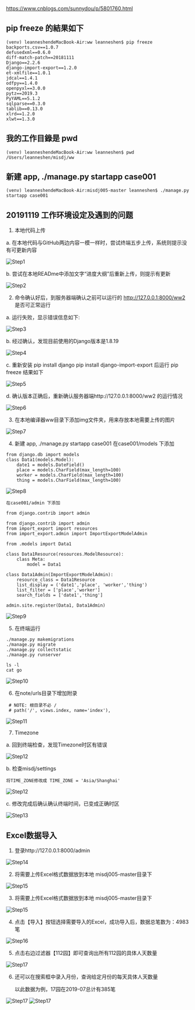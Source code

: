 https://www.cnblogs.com/sunnydou/p/5801760.html

## pip freeze 的結果如下
```
(venv) leanneshendeMacBook-Air:ww leanneshen$ pip freeze
backports.csv==1.0.7
defusedxml==0.6.0
diff-match-patch==20181111
Django==2.2.6
django-import-export==1.2.0
et-xmlfile==1.0.1
jdcal==1.4.1
odfpy==1.4.0
openpyxl==3.0.0
pytz==2019.3
PyYAML==5.1.2
sqlparse==0.3.0
tablib==0.13.0
xlrd==1.2.0
xlwt==1.3.0

```

## 我的工作目錄是  pwd
```
(venv) leanneshendeMacBook-Air:ww leanneshen$ pwd
/Users/leanneshen/misdj/ww

```

## 新建  app, ./manage.py startapp case001
```
(venv) leanneshendeMacBook-Air:misdj005-master leanneshen$ ./manage.py startapp case001

```


## 20191119 工作环境设定及遇到的问题

1. 本地代码上传
  
  a. 在本地代码与GitHub两边内容一模一样时，尝试终端五步上传，系统则提示没有可更新内容

![Step1](img/01_上传.png)


  b. 尝试在本地READme中添加文字“进度大纲”后重新上传，则提示有更新

![Step2](img/02_上传.png)

2. 命令确认好后，到服务器端确认之前可以运行的 http://127.0.0.1:8000/ww2 是否可正常运行

  a. 运行失败，显示错误信息如下:
  
 ![Step3](img/03_运行ww2.png)
 
  b. 经过确认，发现目前使用的Django版本是1.8.19
  
 ![Step4](img/04_pipfreeze.png)
  
  c. 重新安装 pip install django
             pip install django-import-export
     后运行 pip freeze 结果如下
     
 ![Step5](img/05_pipreeze.png)
 
  d. 确认版本正确后，重新确认服务器端http://127.0.0.1:8000/ww2 的运行情况

 ![Step6](img/04_运行ww2.png)
 
3. 在本地编译器ww目录下添加img文件夹，用来存放本地需要上传的图片
 
 ![Step7](img/06_addimg.png)
 
4. 新建  app, ./manage.py startapp case001
   在case001/models 下添加
```
from django.db import models
class Data1(models.Model):
    date1 = models.DateField()
    place = models.CharField(max_length=100)
    worker = models.CharField(max_length=100)
    thing = models.CharField(max_length=100)
```
  ![Step8](img/07_createcase01.png)
  
    在case001/admin 下添加
```
from django.contrib import admin

from django.contrib import admin
from import_export import resources
from import_export.admin import ImportExportModelAdmin

from .models import Data1

class Data1Resource(resources.ModelResource):
    class Meta:
        model = Data1

class Data1Admin(ImportExportModelAdmin):
    resource_class = Data1Resource
    list_display = ('date1','place', 'worker','thing')
    list_filter = ['place','worker']
    search_fields = ['date1','thing']
   
admin.site.register(Data1, Data1Admin)
```
  ![Step9](img/08_createcase01.png)
  
 
5. 在终端运行
```
./manage.py makemigrations
./manage.py migrate
./manage.py collectstatic
./manage.py runserver

ls -l
cat go
```
![Step10](img/09_catgo.png)

6. 在note/urls目录下增加附录
```
 # NOTE: 根目录不必 /
 # path('/', views.index, name='index'),
```
![Step11](img/10_增加附录.png)

7. Timezone

 a. 回到终端检查，发现Timezone时区有错误

![Step12](img/11_timezone.png)

 b. 检查misdj/settings
```
将TIME_ZONE修改成 TIME_ZONE = 'Asia/Shanghai'
```
![Step12](img/12_timezone.png)

 c. 修改完成后确认确认终端时间，已变成正确时区
 
![Step13](img/13_timezone.png)

## Excel数据导入

1. 登录http://127.0.0.1:8000/admin

![Step14](img/14_dataimport.png)

2. 将需要上传Excel格式数据放到本地 misdj005-master目录下

![Step15](img/15_dataimport.png)

3. 将需要上传Excel格式数据放到本地 misdj005-master目录下

![Step15](img/15_dataimport.png)

4. 点击【导入】按钮选择需要导入的Excel，成功导入后，数据总笔数为：4983笔

![Step16](img/16_dataimport.png)

5. 点击右边过滤器【112园】即可查询出所有112园的具体人天数量

![Step17](img/17_dataimport.png)

6. 还可以在搜索框中录入月份，查询给定月份的每天具体人天数量
   
   以此数据为例，17园在2019-07总计有385笔

![Step17](img/18_dataimport.png)
![Step17](img/19_dataimport.png)
 



